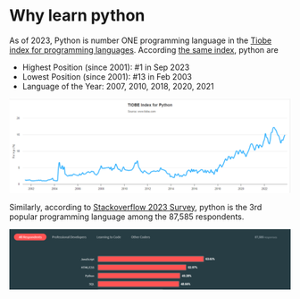 #  Why learn python

As of 2023, Python is number ONE programming language in the [Tiobe index for programming languages](https://www.tiobe.com/tiobe-index/).
According [the same index](https://www.tiobe.com/tiobe-index/python/), python are

 - Highest Position (since 2001): #1 in Sep 2023
 - Lowest Position (since 2001): #13 in Feb 2003
 - Language of the Year: 2007, 2010, 2018, 2020, 2021


![python tiobe index 2023](./images/python-tiobe-index-2023.png)


Similarly, according to [Stackoverflow 2023 Survey](https://survey.stackoverflow.co/2023/#most-popular-technologies-language), python is the 3rd popular programming language among the 87,585 respondents.

![stackoverflow survey programming languages 2023](./images/stackoverflow-survey-programming-languages-2023.png)





